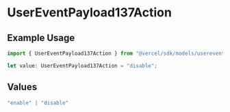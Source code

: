 # UserEventPayload137Action

## Example Usage

```typescript
import { UserEventPayload137Action } from "@vercel/sdk/models/userevent.js";

let value: UserEventPayload137Action = "disable";
```

## Values

```typescript
"enable" | "disable"
```